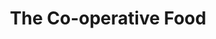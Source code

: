 ---
title: "The Co-operative Food"
url: /derby/the-co-operative-food-lexington-road/
shop: Supermarkt
---